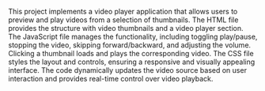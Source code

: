 This project implements a video player application that allows users to preview and play videos from a selection of thumbnails. The HTML file provides the structure with video thumbnails and a video player section. The JavaScript file manages the functionality, including toggling play/pause, stopping the video, skipping forward/backward, and adjusting the volume. Clicking a thumbnail loads and plays the corresponding video. The CSS file styles the layout and controls, ensuring a responsive and visually appealing interface. The code dynamically updates the video source based on user interaction and provides real-time control over video playback.
